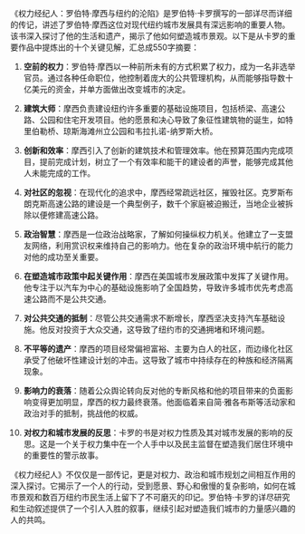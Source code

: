 《权力经纪人：罗伯特·摩西与纽约的沦陷》是罗伯特·卡罗撰写的一部详尽而详细的传记，讲述了罗伯特·摩西这位对现代纽约城市发展具有深远影响的重要人物。该书深入探讨了他的生活和遗产，揭示了他如何塑造城市景观。以下是从卡罗的重要作品中提炼出的十个关键见解，汇总成550字摘要：

1. **空前的权力**：罗伯特·摩西以一种前所未有的方式积累了权力，成为一名非选举官员。通过各种任命职位，他控制着庞大的公共管理机构，从而能够指导数十亿美元的资金，并单方面做出改变城市的决定。

2. **建筑大师**：摩西负责建设纽约许多重要的基础设施项目，包括桥梁、高速公路、公园和住宅开发项目。他的愿景和决心导致了象征性建筑物的诞生，如特里伯勒桥、琼斯海滩州立公园和韦拉扎诺-纳罗斯大桥。

3. **创新和效率**：摩西引入了创新的建筑技术和管理效率。他在预算范围内完成项目，提前完成计划，树立了一个有效率和能干的建设者的声誉，能够完成其他人未能完成的工作。

4. **对社区的忽视**：在现代化的追求中，摩西经常疏远社区，摧毁社区。克罗斯布朗克斯高速公路的建设是一个典型例子，数千个家庭被迫搬迁，当地企业被拆除以便修建高速公路。

5. **政治智慧**：摩西是一位政治战略家，了解如何操纵权力机关。他建立了一支盟友网络，利用赏识权来维持自己的影响力。他在复杂的政治环境中航行的能力对他的成功至关重要。

6. **在塑造城市政策中起关键作用**：摩西在美国城市发展政策中发挥了关键作用。他专注于以汽车为中心的基础设施影响了全国趋势，导致许多城市优先考虑高速公路而不是公共交通。

7. **对公共交通的抵制**：尽管公共交通需求不断增长，摩西坚决支持汽车基础设施。他反对投资于大众交通，这导致了纽约市的交通拥堵和环境问题。

8. **不平等的遗产**：摩西的项目经常偏袒富裕、主要为白人的社区，而边缘化社区承受了他破坏性建设计划的冲击。这导致了城市中持续存在的种族和经济隔离现象。

9. **影响力的衰落**：随着公众舆论转向反对他的专断风格和他的项目带来的负面影响变得更加明显，摩西的权力最终衰落。他面临着来自简·雅各布斯等活动家和政治对手的抵制，挑战他的权威。

10. **对权力和城市发展的反思**：卡罗的书是对权力性质及其对城市发展的影响的反思。这是一个关于权力集中在一个人手中以及民主监督在塑造我们居住环境中的重要性的警示故事。

《权力经纪人》不仅仅是一部传记，更是对权力、政治和城市规划之间相互作用的深入探讨。它揭示了一个人的行动，受到愿景、野心和傲慢的复杂影响，如何在城市景观和数百万纽约市民生活上留下了不可磨灭的印记。罗伯特·卡罗的详尽研究和生动叙述提供了一个引人入胜的叙事，继续引起对塑造我们城市的力量感兴趣的人的共鸣。